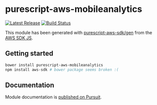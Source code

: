 # purescript-aws-mobileanalytics

[![Latest Release](https://pursuit.purescript.org/packages/purescript-aws-mobileanalytics/badge)](https://pursuit.purescript.org/packages/purescript-aws-mobileanalytics)
[![Build Status](https://app.wercker.com/status/5909b9e96d1080804b17a28f72f87b6b/s/master)](https://app.wercker.com/project/byKey/5909b9e96d1080804b17a28f72f87b6b)

This module has been generated with [purescript-aws-sdk/gen](https://github.com/purescript-aws-sdk/gen) from the [AWS SDK JS](https://github.com/aws/aws-sdk-js).

## Getting started

```sh
bower install purescript-aws-mobileanalytics
npm install aws-sdk # bower package seems broken :(
```

## Documentation

Module documentation is [published on Pursuit](http://pursuit.purescript.org/packages/purescript-aws-mobileanalytics).

